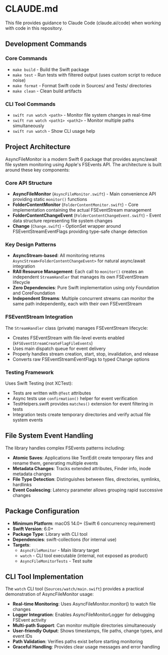 # CLAUDE.md

This file provides guidance to Claude Code (claude.ai/code) when working with code in this repository.

## Development Commands

### Core Commands
- `make build` - Build the Swift package
- `make test` - Run tests with filtered output (uses custom script to reduce noise)
- `make format` - Format Swift code in Sources/ and Tests/ directories
- `make clean` - Clean build artifacts

### CLI Tool Commands
- `swift run watch <path>` - Monitor file system changes in real-time
- `swift run watch <path1> <path2>` - Monitor multiple paths simultaneously
- `swift run watch` - Show CLI usage help

## Project Architecture

AsyncFileMonitor is a modern Swift 6 package that provides async/await file system monitoring using Apple's FSEvents API. The architecture is built around these key components:

### Core API Structure
- **AsyncFileMonitor** (`AsyncFileMonitor.swift`) - Main convenience API providing static `monitor()` functions
- **FolderContentMonitor** (`FolderContentMonitor.swift`) - Core implementation containing the actual FSEventStream management
- **FolderContentChangeEvent** (`FolderContentChangeEvent.swift`) - Event data structure representing file system changes
- **Change** (`Change.swift`) - OptionSet wrapper around FSEventStreamEventFlags providing type-safe change detection

### Key Design Patterns
- **AsyncStream-based**: All monitoring returns `AsyncStream<FolderContentChangeEvent>` for natural async/await integration
- **RAII Resource Management**: Each call to `monitor()` creates an independent `StreamHandler` that manages its own FSEventStream lifecycle
- **Zero Dependencies**: Pure Swift implementation using only Foundation and CoreFoundation
- **Independent Streams**: Multiple concurrent streams can monitor the same path independently, each with their own FSEventStream

### FSEventStream Integration
The `StreamHandler` class (private) manages FSEventStream lifecycle:
- Creates FSEventStream with file-level events enabled (`kFSEventStreamCreateFlagFileEvents`)
- Uses main dispatch queue for event delivery
- Properly handles stream creation, start, stop, invalidation, and release
- Converts raw FSEventStreamEventFlags to typed Change options

### Testing Framework
Uses Swift Testing (not XCTest):
- Tests are written with `@Test` attributes 
- Async tests use `confirmation()` helper for event verification
- TestHelpers.swift provides `matches()` extension for event filtering in tests
- Integration tests create temporary directories and verify actual file system events

## File System Event Handling

The library handles complex FSEvents patterns including:
- **Atomic Saves**: Applications like TextEdit create temporary files and rename them, generating multiple events
- **Metadata Changes**: Tracks extended attributes, Finder info, inode metadata changes
- **File Type Detection**: Distinguishes between files, directories, symlinks, hardlinks
- **Event Coalescing**: Latency parameter allows grouping rapid successive changes

## Package Configuration

- **Minimum Platform**: macOS 14.0+ (Swift 6 concurrency requirement)
- **Swift Version**: 6.0+
- **Package Type**: Library with CLI tool
- **Dependencies**: swift-collections (for internal use)
- **Targets**:
  - `AsyncFileMonitor` - Main library target
  - `watch` - CLI tool executable (internal, not exposed as product)
  - `AsyncFileMonitorTests` - Test suite

## CLI Tool Implementation

The `watch` CLI tool (`Sources/watch/main.swift`) provides a practical demonstration of AsyncFileMonitor usage:
- **Real-time Monitoring**: Uses AsyncFileMonitor.monitor() to watch file changes
- **Logger Integration**: Enables AsyncFileMonitorLogger for debugging FSEvent activity
- **Multi-path Support**: Can monitor multiple directories simultaneously
- **User-friendly Output**: Shows timestamps, file paths, change types, and event IDs
- **Path Validation**: Verifies paths exist before starting monitoring
- **Graceful Handling**: Provides clear usage messages and error handling
